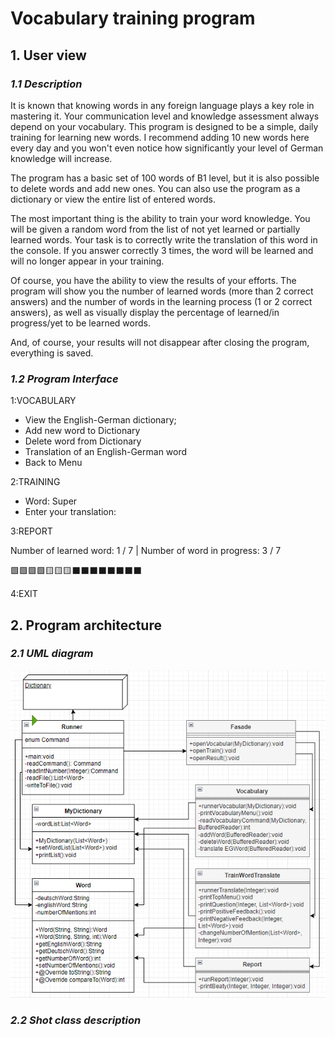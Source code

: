 # Vocabulary training program

## 1. User view

### ***1.1 Description***

It is known that knowing words in any foreign language plays a key role in mastering it. Your
communication level and knowledge assessment always depend on your vocabulary. This program is
designed to be a simple, daily training for learning new words. I recommend adding 10 new words here
every day and you won't even notice how significantly your level of German knowledge will increase.

The program has a basic set of 100 words of B1 level, but it is also possible to delete words and
add new ones. You can also use the program as a dictionary or view the entire list of entered words.

The most important thing is the ability to train your word knowledge. You will be given a random
word from the list of not yet learned or partially learned words. Your task is to correctly write
the translation of this word in the console. If you answer correctly 3 times, the word will be
learned and will no longer appear in your training.

Of course, you have the ability to view the results of your efforts. The program will show you the
number of learned words (more than 2 correct answers) and the number of words in the learning
process (1 or 2 correct answers), as well as visually display the percentage of learned/in
progress/yet to be learned words.

And, of course, your results will not disappear after closing the program, everything is saved.

### ***1.2 Program Interface***

1:VOCABULARY

* View the English-German dictionary;
* Add new word to Dictionary
* Delete word from Dictionary
* Translation of an English-German word
* Back to Menu

2:TRAINING

* Word: Super
* Enter your translation:

3:REPORT

Number of learned word: 1 / 7 |
Number of word in progress: 3 / 7

🟩🟩🟩🟩🟨🟨🟨⬛⬛⬛⬛⬛⬛⬛⬛

4:EXIT

## 2. Program architecture

### ***2.1 UML diagram***

![program architecture, interaction between classes](https://github.com/NesterovAlexsey/Project3JavaBasicCourse/blob/main/ProjectStruction.png)

### ***2.2 Shot class description***